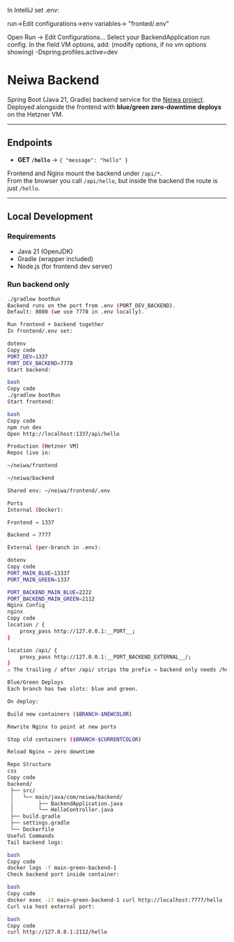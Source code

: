In IntelliJ set .env:

run->Edit configurations->env variables-> "fronted/.env"

Open Run → Edit Configurations…
Select your BackendApplication run config.
In the field VM options, add: (modify options, if no vm options showing)
-Dspring.profiles.active=dev


# Neiwa Backend

Spring Boot (Java 21, Gradle) backend service for the [Neiwa project](https://neiwa.eu).  
Deployed alongside the frontend with **blue/green zero-downtime deploys** on the Hetzner VM.

---

## Endpoints

- **GET `/hello`** → `{ "message": "hello" }`

Frontend and Nginx mount the backend under `/api/*`.  
From the browser you call `/api/hello`, but inside the backend the route is just `/hello`.

---

## Local Development

### Requirements
- Java 21 (OpenJDK)
- Gradle (wrapper included)
- Node.js (for frontend dev server)

### Run backend only
```bash
./gradlew bootRun
Backend runs on the port from .env (PORT_DEV_BACKEND).
Default: 8080 (we use 7778 in .env locally).

Run frontend + backend together
In frontend/.env set:

dotenv
Copy code
PORT_DEV=1337
PORT_DEV_BACKEND=7778
Start backend:

bash
Copy code
./gradlew bootRun
Start frontend:

bash
Copy code
npm run dev
Open http://localhost:1337/api/hello

Production (Hetzner VM)
Repos live in:

~/neiwa/frontend

~/neiwa/backend

Shared env: ~/neiwa/frontend/.env

Ports
Internal (Docker):

Frontend → 1337

Backend → 7777

External (per-branch in .env):

dotenv
Copy code
PORT_MAIN_BLUE=13337
PORT_MAIN_GREEN=1337

PORT_BACKEND_MAIN_BLUE=2222
PORT_BACKEND_MAIN_GREEN=2112
Nginx Config
nginx
Copy code
location / {
    proxy_pass http://127.0.0.1:__PORT__;
}

location /api/ {
    proxy_pass http://127.0.0.1:__PORT_BACKEND_EXTERNAL__/;
}
⚠️ The trailing / after /api/ strips the prefix → backend only needs /hello.

Blue/Green Deploys
Each branch has two slots: blue and green.

On deploy:

Build new containers ($BRANCH-$NEWCOLOR)

Rewrite Nginx to point at new ports

Stop old containers ($BRANCH-$CURRENTCOLOR)

Reload Nginx → zero downtime

Repo Structure
css
Copy code
backend/
 ├── src/
 │   └── main/java/com/neiwa/backend/
 │        ├── BackendApplication.java
 │        └── HelloController.java
 ├── build.gradle
 ├── settings.gradle
 └── Dockerfile
Useful Commands
Tail backend logs:

bash
Copy code
docker logs -f main-green-backend-1
Check backend port inside container:

bash
Copy code
docker exec -it main-green-backend-1 curl http://localhost:7777/hello
Curl via host external port:

bash
Copy code
curl http://127.0.0.1:2112/hello